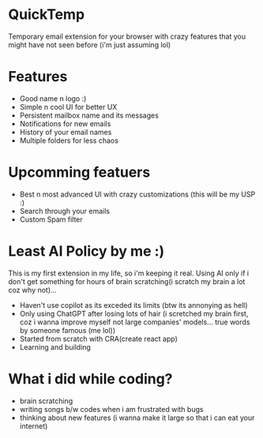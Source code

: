 # QuickTemp
Temporary email extension for your browser with crazy features that you might have not seen before (i'm just assuming lol)

# Features
- Good name n logo :)
- Simple n cool UI for better UX
- Persistent mailbox name and its messages
- Notifications for new emails
- History of your email names
- Multiple folders for less chaos 

# Upcomming featuers
- Best n most advanced UI with crazy customizations (this will be my USP :)
- Search through your emails
- Custom Spam filter

# Least AI Policy by me :)
This is my first extension in my life, so i'm keeping it real. Using AI only if i don't get something for hours of brain scratching(i scratch my brain a lot coz why not)...
- Haven't use copilot as its exceded its limits (btw its annonying as hell)
- Only using ChatGPT after losing lots of hair (i scretched my brain first, coz i wanna improve myself not large companies' models... true words by someone famous (me lol))
- Started from scratch with CRA(create react app)
- Learning and building

# What i did while coding?
- brain scratching
- writing songs b/w codes when i am frustrated with bugs
- thinking about new features (i wanna make it large so that i can eat your internet)